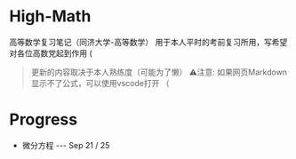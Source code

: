 # High-Math
高等数学复习笔记（同济大学-高等数学）
用于本人平时的考前复习所用，写希望对各位高数党起到作用 (
>更新的内容取决于本人熟练度（可能为了懒）
> ⚠️注意: 如果网页Markdown显示不了公式，可以使用vscode打开 （

# Progress 
* 微分方程 --- Sep 21 / 25
  
